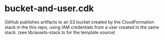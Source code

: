 # bucket-and-user.cdk

GitHub publishes artifacts to an S3 bucket created by the CloudFormation stack in the this repo, using IAM credentials from a user created in the same stack. (see lib/assets-stack.ts for the template source)
